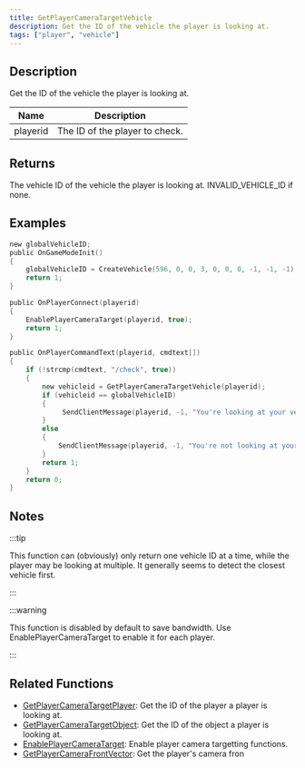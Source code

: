 ```yaml
---
title: GetPlayerCameraTargetVehicle
description: Get the ID of the vehicle the player is looking at.
tags: ["player", "vehicle"]
---
```


<VersionWarn version='SA-MP 0.3.7' />

## Description

Get the ID of the vehicle the player is looking at.

| Name     | Description                    |
| -------- | ------------------------------ |
| playerid | The ID of the player to check. |

## Returns

The vehicle ID of the vehicle the player is looking at. INVALID_VEHICLE_ID if none.

## Examples

```c
new globalVehicleID;
public OnGameModeInit()
{
    globalVehicleID = CreateVehicle(596, 0, 0, 3, 0, 0, 0, -1, -1, -1);
    return 1;
}

public OnPlayerConnect(playerid)
{
    EnablePlayerCameraTarget(playerid, true);
    return 1;
}

public OnPlayerCommandText(playerid, cmdtext[])
{
    if (!strcmp(cmdtext, "/check", true))
    {
        new vehicleid = GetPlayerCameraTargetVehicle(playerid);
        if (vehicleid == globalVehicleID)
        {
             SendClientMessage(playerid, -1, "You're looking at your vehicle!");
        }
        else
        {
            SendClientMessage(playerid, -1, "You're not looking at your vehicle.");
        }
        return 1;
    }
    return 0;
}
```

## Notes

:::tip

This function can (obviously) only return one vehicle ID at a time, while the player may be looking at multiple. It generally seems to detect the closest vehicle first.

:::

:::warning

This function is disabled by default to save bandwidth. Use EnablePlayerCameraTarget to enable it for each player.

:::

## Related Functions

- [GetPlayerCameraTargetPlayer](GetPlayerCameraTargetPlayer): Get the ID of the player a player is looking at.
- [GetPlayerCameraTargetObject](GetplayerCameraTargetObject): Get the ID of the object a player is looking at.
- [EnablePlayerCameraTarget](EnablePlayerCameraTarget): Enable player camera targetting functions.
- [GetPlayerCameraFrontVector](GetPlayercameraFrontVector): Get the player's camera fron
